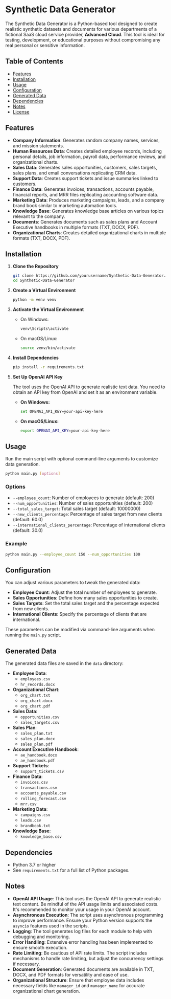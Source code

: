 # Synthetic Data Generator

The Synthetic Data Generator is a Python-based tool designed to create realistic synthetic datasets and documents for various departments of a fictional SaaS cloud service provider, **Advanced Cloud**. This tool is ideal for testing, development, or educational purposes without compromising any real personal or sensitive information.

## Table of Contents

- [Features](#features)
- [Installation](#installation)
- [Usage](#usage)
- [Configuration](#configuration)
- [Generated Data](#generated-data)
- [Dependencies](#dependencies)
- [Notes](#notes)
- [License](#license)

## Features

- **Company Information**: Generates random company names, services, and mission statements.
- **Human Resources Data**: Creates detailed employee records, including personal details, job information, payroll data, performance reviews, and organizational charts.
- **Sales Data**: Generates sales opportunities, customers, sales targets, sales plans, and email conversations replicating CRM data.
- **Support Data**: Creates support tickets and issue summaries linked to customers.
- **Finance Data**: Generates invoices, transactions, accounts payable, financial reports, and MRR files replicating accounting software data.
- **Marketing Data**: Produces marketing campaigns, leads, and a company brand book similar to marketing automation tools.
- **Knowledge Base**: Generates knowledge base articles on various topics relevant to the company.
- **Documents**: Generates documents such as sales plans and Account Executive handbooks in multiple formats (TXT, DOCX, PDF).
- **Organizational Charts**: Creates detailed organizational charts in multiple formats (TXT, DOCX, PDF).

## Installation

1. **Clone the Repository**

   ```bash
   git clone https://github.com/yourusername/Synthetic-Data-Generator.git
   cd Synthetic-Data-Generator
   ```

2. **Create a Virtual Environment**

   ```bash
   python -m venv venv
   ```

3. **Activate the Virtual Environment**

   - On Windows:

     ```bash
     venv\Scripts\activate
     ```

   - On macOS/Linux:

     ```bash
     source venv/bin/activate
     ```

4. **Install Dependencies**

   ```bash
   pip install -r requirements.txt
   ```

5. **Set Up OpenAI API Key**

   The tool uses the OpenAI API to generate realistic text data. You need to obtain an API key from OpenAI and set it as an environment variable.

   - **On Windows:**

     ```bash
     set OPENAI_API_KEY=your-api-key-here
     ```

   - **On macOS/Linux:**

     ```bash
     export OPENAI_API_KEY=your-api-key-here
     ```

## Usage

Run the main script with optional command-line arguments to customize data generation.

```bash
python main.py [options]
```

### Options

- `--employee_count`: Number of employees to generate (default: 200)
- `--num_opportunities`: Number of sales opportunities (default: 200)
- `--total_sales_target`: Total sales target (default: 10000000)
- `--new_clients_percentage`: Percentage of sales target from new clients (default: 60.0)
- `--international_clients_percentage`: Percentage of international clients (default: 30.0)

### Example

```bash
python main.py --employee_count 150 --num_opportunities 100
```

## Configuration

You can adjust various parameters to tweak the generated data:

- **Employee Count**: Adjust the total number of employees to generate.
- **Sales Opportunities**: Define how many sales opportunities to create.
- **Sales Targets**: Set the total sales target and the percentage expected from new clients.
- **International Clients**: Specify the percentage of clients that are international.

These parameters can be modified via command-line arguments when running the `main.py` script.

## Generated Data

The generated data files are saved in the `data` directory:

- **Employee Data**:
  - `employees.csv`
  - `hr_records.docx`
- **Organizational Chart**:
  - `org_chart.txt`
  - `org_chart.docx`
  - `org_chart.pdf`
- **Sales Data**:
  - `opportunities.csv`
  - `sales_targets.csv`
- **Sales Plan**:
  - `sales_plan.txt`
  - `sales_plan.docx`
  - `sales_plan.pdf`
- **Account Executive Handbook**:
  - `ae_handbook.docx`
  - `ae_handbook.pdf`
- **Support Tickets**:
  - `support_tickets.csv`
- **Finance Data**:
  - `invoices.csv`
  - `transactions.csv`
  - `accounts_payable.csv`
  - `rolling_forecast.csv`
  - `mrr.csv`
- **Marketing Data**:
  - `campaigns.csv`
  - `leads.csv`
  - `brandbook.txt`
- **Knowledge Base**:
  - `knowledge_base.csv`

## Dependencies

- Python 3.7 or higher
- See `requirements.txt` for a full list of Python packages.

## Notes

- **OpenAI API Usage**: This tool uses the OpenAI API to generate realistic text content. Be mindful of the API usage limits and associated costs. It's recommended to monitor your usage in your OpenAI account.
- **Asynchronous Execution**: The script uses asynchronous programming to improve performance. Ensure your Python version supports the `asyncio` features used in the scripts.
- **Logging**: The tool generates log files for each module to help with debugging and monitoring.
- **Error Handling**: Extensive error handling has been implemented to ensure smooth execution.
- **Rate Limiting**: Be cautious of API rate limits. The script includes mechanisms to handle rate limiting, but adjust the concurrency settings if necessary.
- **Document Generation**: Generated documents are available in TXT, DOCX, and PDF formats for versatility and ease of use.
- **Organizational Structure**: Ensure that employee data includes necessary fields like `manager_id` and `manager_name` for accurate organizational chart generation.
